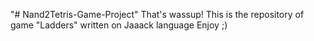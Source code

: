 "# Nand2Tetris-Game-Project" 
That's wassup!
This is the repository of game "Ladders" written on Jaaack language
Enjoy ;)